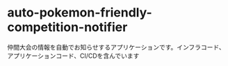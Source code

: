 # auto-pokemon-friendly-competition-notifier
仲間大会の情報を自動でお知らせするアプリケーションです。インフラコード、アプリケーションコード、CI/CDを含んでいます
